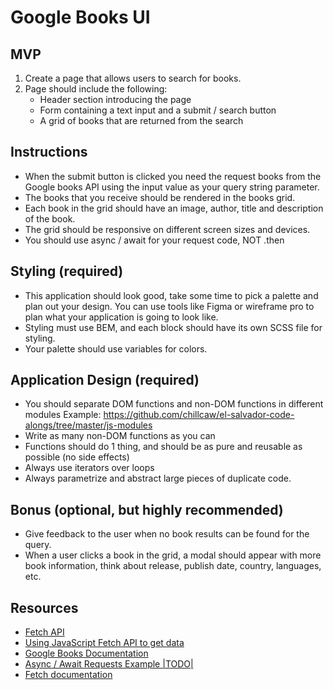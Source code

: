# Google Books UI

## MVP

1. Create a page that allows users to search for books.
2. Page should include the following:
    - Header section introducing the page
    - Form containing a text input and a submit / search button
    - A grid of books that are returned from the search

## Instructions

- When the submit button is clicked you need the request books from the Google books API using the input value as your query string parameter.
- The books that you receive should be rendered in the books grid.
- Each book in the grid should have an image, author, title and description of the book.
- The grid should be responsive on different screen sizes and devices.
- You should use async / await for your request code, NOT .then

## Styling (required)

- This application should look good, take some time to pick a palette and plan out your design. You can use tools like Figma or wireframe pro to plan what your application is going to look like.
- Styling must use BEM, and each block should have its own SCSS file for styling.
- Your palette should use variables for colors.

## Application Design (required)

- You should separate DOM functions and non-DOM functions in different modules Example: <https://github.com/chillcaw/el-salvador-code-alongs/tree/master/js-modules>
- Write as many non-DOM functions as you can
- Functions should do 1 thing, and should be as pure and reusable as possible (no side effects)
- Always use iterators over loops
- Always parametrize and abstract large pieces of duplicate code.

## Bonus (optional, but highly recommended)

- Give feedback to the user when no book results can be found for the query.
- When a user clicks a book in the grid, a modal should appear with more book information, think about release, publish date, country, languages, etc.

## Resources

- [Fetch API](https://developer.mozilla.org/en-US/docs/Web/API/Fetch_API)
- [Using JavaScript Fetch API to get data](https://developers.google.com/books/docs/v1/reference/volumes/list)
- [Google Books Documentation](https://developers.google.com/books/docs/v1/reference/volumes/list)
- [Async / Await Requests Example |TODO|](https://github.com/nology-tech/curriculum-documentation/blob/main/js/projects/google-books)
- [Fetch documentation](https://www.w3schools.com/js/js_api_fetch.asp)

